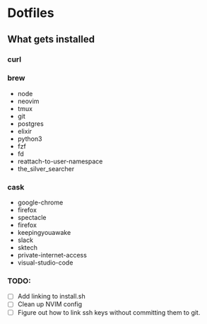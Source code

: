 # Dotfiles

## What gets installed

### curl

### brew

- node
- neovim
- tmux
- git
- postgres
- elixir
- python3
- fzf
- fd
- reattach-to-user-namespace
- the_silver_searcher

### cask
- google-chrome
- firefox
- spectacle
- firefox
- keepingyouawake
- slack
- sktech
- private-internet-access
- visual-studio-code


### TODO:
- [ ] Add linking to install.sh
- [ ] Clean up NVIM config
- [ ] Figure out how to link ssh keys without committing them to git.
